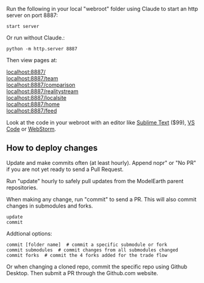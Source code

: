 Run the following in your local "webroot" folder using Claude to start an http server on port 8887:

	start server

Or run without Claude.:

	python -m http.server 8887

Then view pages at:

[localhost:8887/](http://localhost:8887/)  
[localhost:8887/team](http://localhost:8887/team/)  
[localhost:8887/comparison](http://localhost:8887/comparison/)  
[localhost:8887/realitystream](http://localhost:8887/realitystream/)  
[localhost:8887/localsite](http://localhost:8887/localsite/)  
[localhost:8887/home](http://localhost:8887/home/)  
[localhost:8887/feed](http://localhost:8887/feed/)  

Look at the code in your webroot with an editor like [Sublime Text](https://www.sublimetext.com/) ($99), [VS Code](https://code.visualstudio.com/) or [WebStorm](https://www.jetbrains.com/webstorm/).

<div id="tradeFlowRepos"></div>

## How to deploy changes

Update and make commits often (at least hourly).
Append nopr" or "No PR" if you are not yet ready to send a Pull Request.

Run "update" hourly to safely pull updates from the ModelEarth parent repositories.

When making any change, run "commit" to send a PR. This will also commit changes in submodules and forks.

	update
	commit

Addtional options:

	commit [folder name]  # commit a specific submodule or fork
	commit submodules  # commit changes from all submodules changed
	commit forks  # commit the 4 forks added for the trade flow


Or when changing a cloned repo, commit the specific repo using Github Desktop. Then submit a PR through the Github.com website.